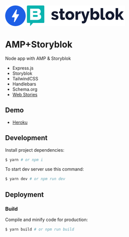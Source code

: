 ![AMP](/assets/amp.svg)
![Storyblok](/assets/storyblok.svg)

# AMP+Storyblok

Node app with AMP &amp; Storyblok

- Express.js
- Storyblok
- TailwindCSS
- Handlebars
- Schema.org
- [Web Stories](https://amp.dev/about/stories/)

## Demo

- [Heroku](https://storyblog-amp.herokuapp.com/)

## Development

Install project dependencies:

```bash
$ yarn # or npm i
```

To start dev server use this command:

```bash
$ yarn dev # or npm run dev
```

## Deployment

### Build

Compile and minify code for production:

```bash
$ yarn build # or npm run build
```
